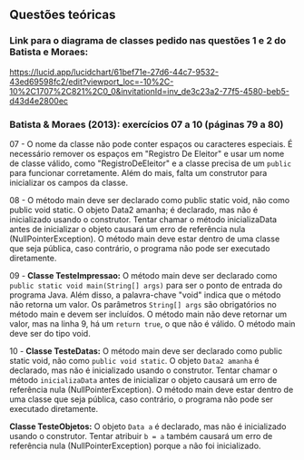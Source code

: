 ## Questões teóricas

### Link para o diagrama de classes pedido nas questões 1 e 2 do Batista e Moraes:
https://lucid.app/lucidchart/61bef71e-27d6-44c7-9532-43ed69598fc2/edit?viewport_loc=-10%2C-10%2C1707%2C821%2C0_0&invitationId=inv_de3c23a2-77f5-4580-beb5-d43d4e2800ec

### Batista & Moraes (2013): exercícios 07 a 10 (páginas 79 a 80)

07 - O nome da classe não pode conter espaços ou caracteres especiais. É necessário remover os espaços em "Registro De Eleitor" e usar um nome de classe válido, como "RegistroDeEleitor" e a classe precisa de um `public` para funcionar corretamente. Além do mais, falta um construtor para inicializar os campos da classe.

08 - O método main deve ser declarado como public static void, não como public void static.
O objeto Data2 amanha; é declarado, mas não é inicializado usando o construtor. Tentar chamar o método inicializaData antes de inicializar o objeto causará um erro de referência nula (NullPointerException).
O método main deve estar dentro de uma classe que seja pública, caso contrário, o programa não pode ser executado diretamente.

09 - **Classe TesteImpressao:**
O método main deve ser declarado como `public static void main(String[] args)` para ser o ponto de entrada do programa Java. Além disso, a palavra-chave "void" indica que o método não retorna um valor.
Os parâmetros `String[] args` são obrigatórios no método main e devem ser incluídos.
O método main não deve retornar um valor, mas na linha 9, há um `return true`, o que não é válido. O método main deve ser do tipo void.

10 - **Classe TesteDatas:**
O método main deve ser declarado como public static void, não como `public void static`.
O objeto `Data2 amanha` é declarado, mas não é inicializado usando o construtor. Tentar chamar o método `inicializaData` antes de inicializar o objeto causará um erro de referência nula (NullPointerException).
O método main deve estar dentro de uma classe que seja pública, caso contrário, o programa não pode ser executado diretamente.

**Classe TesteObjetos:**
O objeto `Data a` é declarado, mas não é inicializado usando o construtor. Tentar atribuir `b = a` também causará um erro de referência nula (NullPointerException) porque `a` não foi inicializado.
